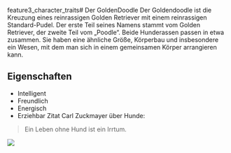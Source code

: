 feature3_character_traits# Der GoldenDoodle
Der Goldendoodle ist die Kreuzung eines reinrassigen Golden Retriever mit einem reinrassigen Standard-Pudel. Der erste Teil seines Namens stammt vom Golden Retriever, der zweite Teil vom „Poodle“. Beide Hunderassen passen in etwa zusammen. Sie haben eine ähnliche Größe, Körperbau und insbesondere ein Wesen, mit dem man sich in einem gemeinsamen Körper arrangieren kann.
## Eigenschaften
* Intelligent
* Freundlich
* Energisch
* Erziehbar
Zitat Carl Zuckmayer über Hunde:
> Ein Leben ohne Hund ist ein Irrtum.

<img src="https://ralfb-web.de/Images/GeorgeOstsee.jpg"/>
